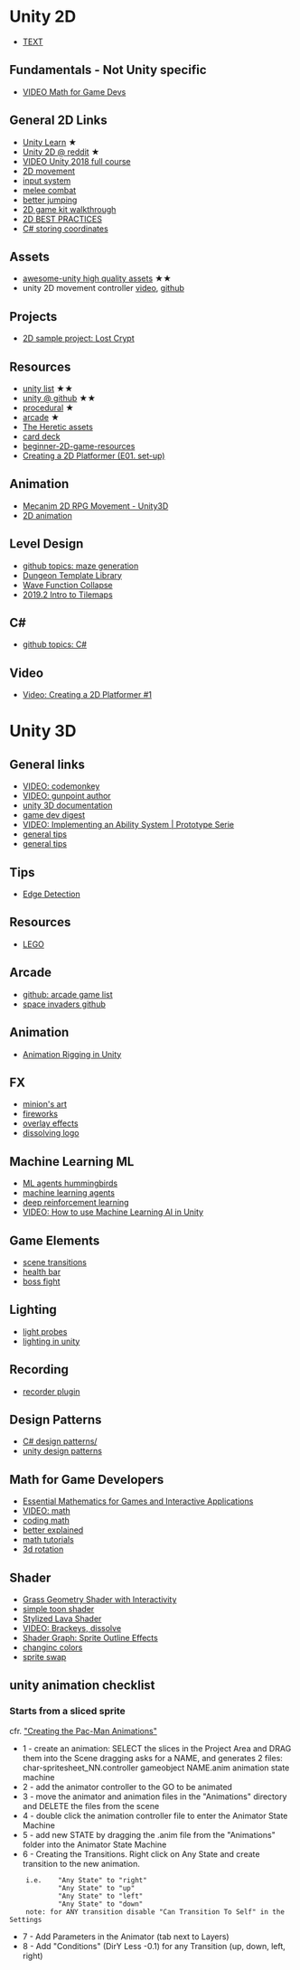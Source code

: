 # Unity 2D

- [TEXT](https://www.youtube.com/watch?v=Tpak3yIkS5M)

## Fundamentals - Not Unity specific
- [VIDEO Math for Game Devs](https://www.youtube.com/watch?v=MOYiVLEnhrw&list=PLImQaTpSAdsD88wprTConznD1OY1EfK_V)

## General 2D Links
- [Unity Learn](learn.unity.com) ★
- [Unity 2D @ reddit](https://www.reddit.com/r/Unity2D/) ★
- [VIDEO Unity 2018 full course](https://www.youtube.com/watch?v=6zD14z6TWLs&t=161s)
- [2D movement](https://www.youtube.com/watch?v=dwcT-Dch0bA) 
- [input system](https://www.youtube.com/watch?v=Pzd8NhcRzVo)
- [melee combat](https://www.youtube.com/watch?v=sPiVz1k-fEs)
- [better jumping](https://www.youtube.com/watch?v=7KiK0Aqtmzc&list=TLPQMjMwMTIwMjAe3LDxLl4Utg) 
- [2D game kit walkthrough](https://learn.unity.com/tutorial/2d-game-kit-walkthrough?tab=materials)
- [2D BEST PRACTICES](https://www.youtube.com/watch?v=HM17mAmLd7k)
- [C# storing coordinates](https://markheath.net/post/coord-performance-versus-readability)

## Assets
- [awesome-unity high quality assets](https://github.com/RyanNielson/awesome-unity) ★★
- unity 2D movement controller [video](https://www.youtube.com/watch?v=SVACshnciMk), [github](https://github.com/krthush/2d-unity-movement)

## Projects
- [2D sample project: Lost Crypt](https://blogs.unity3d.com/2019/12/18/download-our-new-2d-sample-project-lost-crypt/)

## Resources
- [unity list](https://unitylist.com/) ★★
- [unity @ github](https://github.com/topics/unity) ★★
- [procedural](https://unitylist.com/browse?f=procedural) ★
- [arcade](https://unitylist.com/browse?f=arcade) ★
- [The Heretic assets](https://assetstore.unity.com/packages/essentials/tutorial-projects/the-heretic-digital-human-168620)
- [card deck](https://assetstore.unity.com/packages/3d/props/tools/free-playing-cards-pack-154780)
- [beginner-2D-game-resources](https://unity.com/how-to/beginner-2D-game-resources)
- [Creating a 2D Platformer (E01. set-up)](https://www.youtube.com/watch?v=MbWK8bCAU2w)

## Animation
- [Mecanim 2D RPG Movement - Unity3D](https://www.youtube.com/watch?v=TU6wflRqT5Q)
- [2D animation](https://www.youtube.com/watch?v=hkaysu1Z-N8)

## Level Design
- [github topics: maze generation](https://github.com/topics/maze-generator?l=c%23)
- [Dungeon Template Library](https://github.com/sitRyo/DungeonTemplateLibraryUnity)
- [Wave Function Collapse](https://github.com/mxgmn/WaveFunctionCollapse)
- [2019.2 Intro to Tilemaps](https://learn.unity.com/tutorial/introduction-to-tilemaps-2019-2#5e53f35eedbc2a0108f8c8dc)

## C#
- [github topics: C#](https://github.com/topics/csharp)

## Video
- [Video: Creating a 2D Platformer #1](https://www.youtube.com/watch?v=MbWK8bCAU2w)



# Unity 3D



## General links
- [VIDEO: codemonkey](https://www.youtube.com/channel/UCFK6NCbuCIVzA6Yj1G_ZqCg/playlists)
- [VIDEO: gunpoint author](https://www.youtube.com/watch?v=K2OGes1-b6E)
- [unity 3D documentation](https://docs.unity3d.com/Manual/index.html)
- [game dev digest](https://dev.to/gamedevdigest/game-dev-digest-issue-51-scenes-physics-tools-and-much-more-366k)
- [VIDEO: Implementing an Ability System | Prototype Serie](https://www.youtube.com/watch?v=Jv9jGyIWelU&)
- [general tips](http://www.gamedev.net/page/resources/_/business/production-and-management/getting-games-done-r3564)
- [general tips](https://www.youtube.com/channel/UCX_b3NNQN5bzExm-22-NVVg/playlists)

## Tips
- [Edge Detection](https://alexanderameye.github.io/edgedetection)

## Resources
- [LEGO](https://blogs.unity3d.com/2020/10/23/start-creating-games-with-virtual-lego-bricks-in-our-new-lego-microgame)


## Arcade
- [github: arcade game list](https://github.com/topics/arcade-game?l=c%23)
- [space invaders github](https://github.com/cbpetersen/space-invaders-unity)

## Animation 
- [Animation Rigging in Unity](https://www.youtube.com/watch?v=Htl7ysv10Qs&feature=youtu.be)

## FX
- [minion's art](https://minionsart.github.io/tutorials/)
- [fireworks](https://www.youtube.com/watch?v=iCEHarLRCzI)    
- [overlay effects](https://www.patreon.com/posts/2d-sprite-33606001)
- [dissolving logo](https://www.youtube.com/watch?v=O9TaweiZFDU) 

## Machine Learning ML
- [ML agents hummingbirds](https://learn.unity.com/course/ml-agents-hummingbirds)
- [machine learning agents](https://unity.com/products/machine-learning-agents)
- [deep reinforcement learning](https://towardsdatascience.com/deep-reinforcement-learning-using-unity-ml-agents-8af8d407dd5a)
- [VIDEO: How to use Machine Learning AI in Unity](https://www.youtube.com/watch?v=zPFU30tbyKs&list=PLzDRvYVwl53vehwiN_odYJkPBzcqFw110)

## Game Elements
- [scene transitions](https://www.youtube.com/watch?v=CE9VOZivb3I)    
- [health bar](https://www.youtube.com/watch?v=BLfNP4Sc_iA)
- [boss fight](https://www.youtube.com/watch?v=AD4JIXQDw0s)   

## Lighting
- [light probes](https://www.youtube.com/watch?v=_E0JXOZDTKA)   
- [lighting in unity](https://www.youtube.com/watch?v=VnG2gOKV9dw)   

## Recording
- [recorder plugin](https://www.youtube.com/watch?v=VqW-Fg5VafQ)

## Design Patterns
- [C# design patterns/](http://www.rivellomultimediaconsulting.com/unity3d-csharp-design-patterns/)
- [unity design patterns](https://github.com/Naphier/unity-design-patterns)

## Math for Game Developers
- [Essential Mathematics for Games and Interactive Applications](https://www.dphu.org/uploads/attachements/books/books_138_0.pdf)
- [VIDEO: math](https://www.youtube.com/user/BSVino/playlists)  
- [coding math](https://www.youtube.com/user/codingmath/playlists)
- [better explained](https://betterexplained.com/)
- [math tutorials](https://www.habrador.com/tutorials/math/)
- [3d rotation](http://www.fastgraph.com/makegames/3drotation/) 

## Shader
- [Grass Geometry Shader with Interactivity](https://www.patreon.com/posts/grass-geometry-1-40090373)
- [simple toon shader](https://alexanderameye.github.io/simple-toon)
- [Stylized Lava Shader](https://www.patreon.com/posts/stylized-lava-32245619)
- [VIDEO: Brackeys, dissolve](https://www.youtube.com/watch?v=5dzGj9k8Qy8) 
- [Shader Graph: Sprite Outline Effects](https://www.patreon.com/posts/shader-graph-32245554)
- [changinc colors](https://www.patreon.com/posts/quick-game-art-39412122)
- [sprite swap](https://www.patreon.com/posts/ui-sprite-shader-43816363)

## unity animation checklist 

### Starts from a sliced sprite 
cfr. ["Creating the Pac-Man Animations"](http://noobtuts.com/unity/2d-pacman-game)

* 1 - create an animation: SELECT the slices in the Project Area and DRAG them into the Scene
dragging asks for a NAME, and generates 2 files: 
	char-spritesheet_NN.controller 		gameobject
	NAME.anim 							animation state machine
* 2 - add the animator controller to the GO to be animated
* 3 - move the animator and animation files in the "Animations" directory and DELETE the files from the scene
* 4 - double click the animation controller file to enter the Animator State Machine
* 5 - add new STATE by dragging the .anim file from the "Animations" folder into the Animator State Machine
* 6 - Creating the Transitions. Right click on Any State and create transition to the new animation.
```
	i.e. 	"Any State" to "right"
			"Any State" to "up"
			"Any State" to "left"
			"Any State" to "down"
	note: for ANY transition disable "Can Transition To Self" in the Settings
```
* 7 - Add Parameters in the Animator (tab next to Layers)
* 8 - Add "Conditions" (DirY Less -0.1) for any Transition (up, down, left, right)
